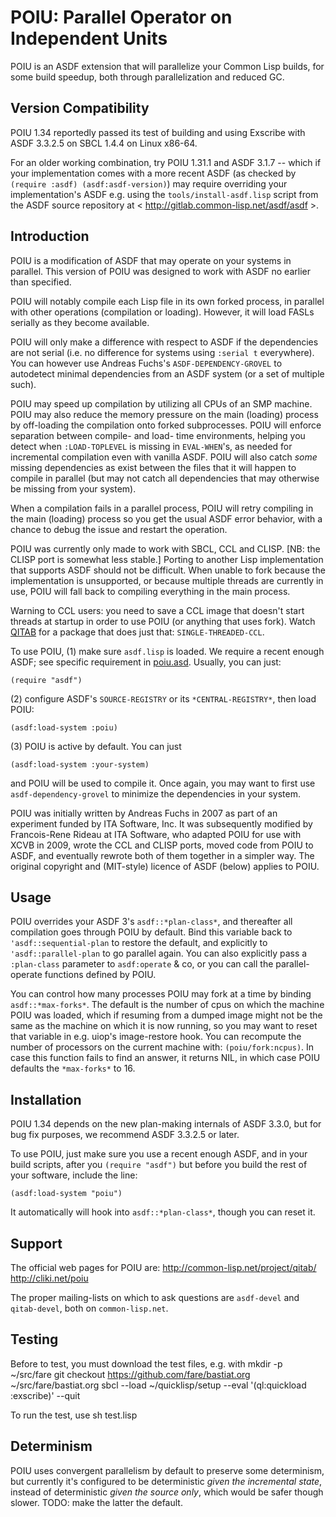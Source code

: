 POIU: Parallel Operator on Independent Units
============================================

POIU is an ASDF extension that will parallelize your Common Lisp builds,
for some build speedup, both through parallelization and reduced GC.


Version Compatibility
---------------------

POIU 1.34 reportedly passed its test of building and using Exscribe
with ASDF 3.3.2.5 on SBCL 1.4.4 on Linux x86-64.

For an older working combination, try POIU 1.31.1 and ASDF 3.1.7
-- which if your implementation comes with a more recent ASDF
(as checked by `(require :asdf) (asdf:asdf-version)`) may require
overriding your implementation's ASDF e.g. using the `tools/install-asdf.lisp`
script from the ASDF source repository at
< http://gitlab.common-lisp.net/asdf/asdf >.


Introduction
------------

POIU is a modification of ASDF that may operate on your systems in parallel.
This version of POIU was designed to work with ASDF no earlier than specified.

POIU will notably compile each Lisp file in its own forked process,
in parallel with other operations (compilation or loading).
However, it will load FASLs serially as they become available.

POIU will only make a difference with respect to ASDF if the dependencies
are not serial (i.e. no difference for systems using `:serial t` everywhere).
You can however use Andreas Fuchs's `ASDF-DEPENDENCY-GROVEL` to autodetect
minimal dependencies from an ASDF system (or a set of multiple such).

POIU may speed up compilation by utilizing all CPUs of an SMP machine.
POIU may also reduce the memory pressure on the main (loading) process
by off-loading the compilation onto forked subprocesses.
POIU will enforce separation between compile- and load- time environments,
helping you detect when `:LOAD-TOPLEVEL` is missing in `EVAL-WHEN`'s,
as needed for incremental compilation even with vanilla ASDF.
POIU will also catch *some* missing dependencies as exist between the
files that it will happen to compile in parallel (but may not catch all
dependencies that may otherwise be missing from your system).

When a compilation fails in a parallel process, POIU will retry compiling
in the main (loading) process so you get the usual ASDF error behavior,
with a chance to debug the issue and restart the operation.

POIU was currently only made to work with SBCL, CCL and CLISP.
[NB: the CLISP port is somewhat less stable.]
Porting to another Lisp implementation that supports ASDF
should not be difficult.
When unable to fork because the implementation is unsupported,
or because multiple threads are currently in use,
POIU will fall back to compiling everything in the main process.

Warning to CCL users: you need to save a CCL image that doesn't start threads
at startup in order to use POIU (or anything that uses fork).
Watch [QITAB](https://common-lisp.net/project/qitab/)
for a package that does just that: `SINGLE-THREADED-CCL`.

To use POIU, (1) make sure `asdf.lisp` is loaded.
We require a recent enough ASDF; see specific requirement in [poiu.asd](poiu.asd).
Usually, you can just:
```
(require "asdf")
```

(2) configure ASDF's `SOURCE-REGISTRY` or its `*CENTRAL-REGISTRY*`,
then load POIU:
```
(asdf:load-system :poiu)
```

(3) POIU is active by default. You can just
```
(asdf:load-system :your-system)
```

and POIU will be used to compile it.
Once again, you may want to first use `asdf-dependency-grovel`
to minimize the dependencies in your system.

POIU was initially written by Andreas Fuchs in 2007
as part of an experiment funded by ITA Software, Inc.
It was subsequently modified by Francois-Rene Rideau at ITA Software,
who adapted POIU for use with XCVB in 2009,
wrote the CCL and CLISP ports, moved code from POIU to ASDF, and
eventually rewrote both of them together in a simpler way.
The original copyright and (MIT-style) licence of ASDF (below) applies to POIU.


Usage
-----

POIU overrides your ASDF 3's `asdf::*plan-class*`,
and thereafter all compilation goes through POIU by default.
Bind this variable back to `'asdf::sequential-plan` to restore the default,
and explicitly to `'asdf::parallel-plan` to go parallel again.
You can also explicitly pass a `:plan-class` parameter to `asdf:operate` & co,
or you can call the parallel-operate functions defined by POIU.

You can control how many processes POIU may fork at a time
by binding `asdf::*max-forks*`.
The default is the number of cpus on which the machine POIU was loaded,
which if resuming from a dumped image might not be the same as
the machine on which it is now running, so you may want to reset that variable
in e.g. uiop's image-restore hook.
You can recompute the number of processors on the current machine with:
`(poiu/fork:ncpus)`.
In case this function fails to find an answer, it returns NIL,
in which case POIU defaults the `*max-forks*` to 16.


Installation
------------

POIU 1.34 depends on the new plan-making internals of ASDF 3.3.0,
but for bug fix purposes, we recommend ASDF 3.3.2.5 or later.

To use POIU, just make sure you use a recent enough ASDF,
and in your build scripts, after you `(require "asdf")`
but before you build the rest of your software, include the line:

    (asdf:load-system "poiu")

It automatically will hook into `asdf::*plan-class*`,
though you can reset it.




Support
-------

The official web pages for POIU are:
    <http://common-lisp.net/project/qitab/>
    <http://cliki.net/poiu>

The proper mailing-lists on which to ask questions are
`asdf-devel` and `qitab-devel`, both on `common-lisp.net`.


Testing
-------

Before to test, you must download the test files, e.g. with
    mkdir -p ~/src/fare
    git checkout https://github.com/fare/bastiat.org ~/src/fare/bastiat.org
    sbcl --load ~/quicklisp/setup --eval '(ql:quickload :exscribe)' --quit

To run the test, use
    sh test.lisp


Determinism
-----------

POIU uses convergent parallelism by default to preserve some determinism, but
currently it's configured to be deterministic *given the incremental state*,
instead of deterministic *given the source only*,
which would be safer though slower.
TODO: make the latter the default.
